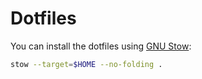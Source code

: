 # Dotfiles

You can install the dotfiles using [GNU Stow](https://www.gnu.org/software/stow/):

```bash
stow --target=$HOME --no-folding .
```
